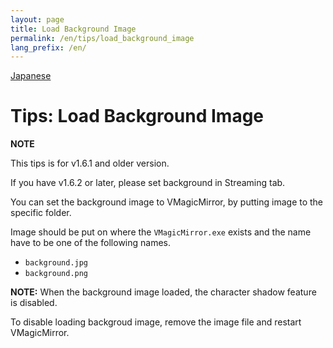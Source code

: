 ```yaml
---
layout: page
title: Load Background Image
permalink: /en/tips/load_background_image
lang_prefix: /en/
---
```


[Japanese](../../tips/load_background_image)

# Tips: Load Background Image

<div class="note-area" markdown="1">

**NOTE**

This tips is for v1.6.1 and older version.

If you have v1.6.2 or later, please set background in Streaming tab.

</div>


You can set the background image to VMagicMirror, by putting image to the specific folder.

Image should be put on where the `VMagicMirror.exe` exists and the name have to be one of the following names.

* `background.jpg`
* `background.png`

**NOTE:** When the background image loaded, the character shadow feature is disabled.

To disable loading backgroud image, remove the image file and restart VMagicMirror.
